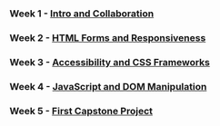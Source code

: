 ### Week 1 - [Intro and Collaboration](https://github.com/CodeBitChips/Microverse/blob/main/Module-I/Week01)

### Week 2 - [HTML Forms and Responsiveness](https://github.com/CodeBitChips/Microverse/blob/main/Module-I/Week02)

### Week 3 - [Accessibility and CSS Frameworks](https://github.com/CodeBitChips/Microverse/blob/main/Module-I/Week03)

### Week 4 - [JavaScript and DOM Manipulation](https://github.com/CodeBitChips/Microverse/blob/main/Module-I/Week04)

### Week 5 - [First Capstone Project](https://github.com/CodeBitChips/Microverse/blob/main/Module-I/Week05)
